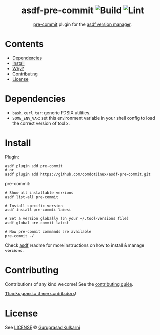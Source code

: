 <div align="center">

# asdf-pre-commit ![Build](https://github.com/comdotlinux/asdf-pre-commit/workflows/Build/badge.svg) ![Lint](https://github.com/comdotlinux/asdf-pre-commit/workflows/Lint/badge.svg)

[pre-commit](https://pre-commit.com/) plugin for the [asdf version manager](https://asdf-vm.com).

</div>

# Contents

- [Dependencies](#dependencies)
- [Install](#install)
- [Why?](#why)
- [Contributing](#contributing)
- [License](#license)

# Dependencies

- `bash`, `curl`, `tar`: generic POSIX utilities.
- `SOME_ENV_VAR`: set this environment variable in your shell config to load the correct version of tool x.

# Install

Plugin:

```shell
asdf plugin add pre-commit
# or
asdf plugin add https://github.com/comdotlinux/asdf-pre-commit.git
```

pre-commit:

```shell
# Show all installable versions
asdf list-all pre-commit

# Install specific version
asdf install pre-commit latest

# Set a version globally (on your ~/.tool-versions file)
asdf global pre-commit latest

# Now pre-commit commands are available
pre-commit -V
```

Check [asdf](https://github.com/asdf-vm/asdf) readme for more instructions on how to
install & manage versions.

# Contributing

Contributions of any kind welcome! See the [contributing guide](contributing.md).

[Thanks goes to these contributors](https://github.com/comdotlinux/asdf-pre-commit/graphs/contributors)!

# License

See [LICENSE](LICENSE) © [Guruprasad Kulkarni](https://github.com/comdotlinux/)
